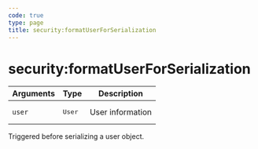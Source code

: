 ```yaml
---
code: true
type: page
title: security:formatUserForSerialization
---
```


# security:formatUserForSerialization

<DeprecatedBadge version="1.0.0" />

| Arguments | Type            | Description      |
| --------- | --------------- | ---------------- |
| `user`    | <pre>User</pre> | User information |

Triggered before serializing a user object.
